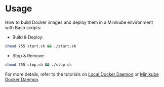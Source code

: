 # Usage

How to build Docker images and deploy them in a Minikube environment with Bash scripts:

* Build & Deploy: 
```bash
chmod 755 start.sh && ./start.sh
```

* Stop & Remove:
```bash
chmod 755 stop.sh && ./stop.sh
```

For more details, refer to the tutorials on [Local Docker Daemon](https://github.com/LamSut/Play-with-Containers/blob/main/frontend/vue-nginx/tutorial-local.md) or [Minikube Docker Daemon](https://github.com/LamSut/Play-with-Containers/blob/main/frontend/vue-nginx/tutorial-minikube.md).
